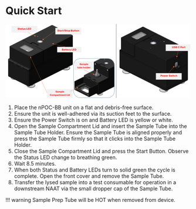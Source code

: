 # Quick Start

![02](img/intro-02.png)

1. Place the nPOC-BB unit on a flat and debris-free surface.
2. Ensure the unit is well-adhered via its suction feet to the surface.
3. Ensure the Power Switch is on and Battery LED is yellow or white.
4. Open the Sample Compartment Lid and insert the Sample Tube into the Sample Tube Holder. Ensure the Sample Tube is aligned properly and press the Sample Tube firmly so that it clicks into the Sample Tube Holder.
5. Close the Sample Compartment Lid and press the Start Button. Observe the Status LED change to breathing green.
6. Wait 8.5 minutes.
7. When both Status and Battery LEDs turn to solid green the cycle is complete. Open the front cover and remove the Sample Tube.
8. Transfer the lysed sample into a test consumable for operation in a downstream NAAT via the small dropper cap of the Sample Tube.

!!! warning
    Sample Prep Tube will be HOT when removed from device.
